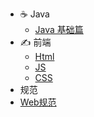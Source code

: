 * ☕ Java
  * [Java 基础篇](./Java/Java基础篇.md)
* ✍️ 前端
  * [Html](./FrontEnd/Html.md)
  * [JS](./FrontEnd/JS.md)
  * [CSS](./FrontEnd/CSS.md)
*  规范
  *  [Web规范](./Rule/Web规范.md)
